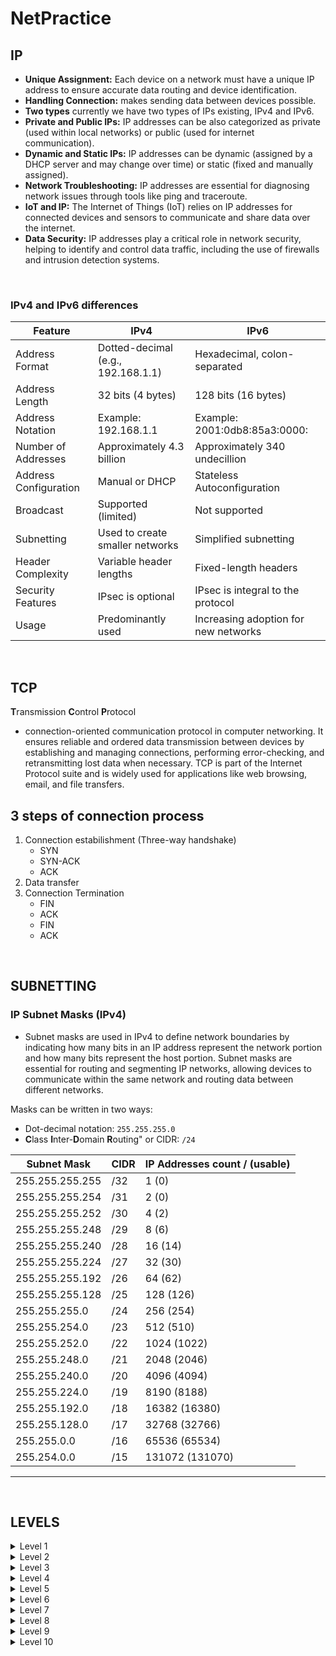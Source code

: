 # NetPractice

## IP
- **Unique Assignment:** Each device on a network must have a unique IP address to ensure accurate data routing and device identification.
- **Handling Connection:** makes sending data between devices possible. 
- **Two types** currently we have two types of IPs existing, IPv4 and IPv6.
- **Private and Public IPs:** IP addresses can be also categorized as private (used within local networks) or public (used for internet communication).
- **Dynamic and Static IPs:** IP addresses can be dynamic (assigned by a DHCP server and may change over time) or static (fixed and manually assigned).
- **Network Troubleshooting:** IP addresses are essential for diagnosing network issues through tools like ping and traceroute.
- **IoT and IP:** The Internet of Things (IoT) relies on IP addresses for connected devices and sensors to communicate and share data over the internet.
- **Data Security:** IP addresses play a critical role in network security, helping to identify and control data traffic, including the use of firewalls and intrusion detection systems.
<br>

### IPv4 and IPv6 differences
  
| Feature                | IPv4                               | IPv6                           |
|------------------------|------------------------------------|-------------------------------|
| Address Format         | Dotted-decimal (e.g., 192.168.1.1) | Hexadecimal, colon-separated  |
| Address Length         | 32 bits (4 bytes)                  | 128 bits (16 bytes)           |
| Address Notation       | Example: 192.168.1.1               | Example: 2001:0db8:85a3:0000: |
| Number of Addresses    | Approximately 4.3 billion          | Approximately 340 undecillion |
| Address Configuration  | Manual or DHCP                     | Stateless Autoconfiguration   |
| Broadcast              | Supported (limited)                | Not supported                 |
| Subnetting             | Used to create smaller networks    | Simplified subnetting         |
| Header Complexity      | Variable header lengths            | Fixed-length headers          |
| Security Features      | IPsec is optional                  | IPsec is integral to the protocol |
| Usage                  | Predominantly used                 | Increasing adoption for new networks |
<br>


## TCP
**T**ransmission **C**ontrol **P**rotocol

- connection-oriented communication protocol in computer networking. It ensures reliable and ordered data transmission between devices by establishing and managing connections, performing error-checking, and retransmitting lost data when necessary. TCP is part of the Internet Protocol suite and is widely used for applications like web browsing, email, and file transfers.

## 3 steps of connection process
1. Connection estabilishment (Three-way handshake)
   - SYN
   - SYN-ACK
   - ACK
2. Data transfer
3. Connection Termination
   - FIN
   - ACK
   - FIN
   - ACK
<br>

## SUBNETTING

### IP Subnet Masks (IPv4)
- Subnet masks are used in IPv4 to define network boundaries by indicating how many bits in an IP address represent the network portion and how many bits represent the host portion. Subnet masks are essential for routing and segmenting IP networks, allowing devices to communicate within the same network and routing data between different networks.<br>

Masks can be written in two ways:
- Dot-decimal notation: `255.255.255.0`
- **C**lass **I**nter-**D**omain **R**outing" or CIDR: `/24`<br>

| Subnet Mask       | CIDR  | IP Addresses count / (usable)|
|-------------------|---------------|----------------------|
| 255.255.255.255   | /32    | 1 (0)               |
| 255.255.255.254   | /31     | 2 (0)                  |
| 255.255.255.252   | /30     | 4 (2)                 |
| 255.255.255.248   | /29    | 8 (6)                |
| 255.255.255.240   | /28    | 16 (14)                |
| 255.255.255.224   | /27    | 32 (30)              |
| 255.255.255.192   | /26    | 64 (62)              |
| 255.255.255.128   | /25    | 128 (126)                  |
| 255.255.255.0     | /24     | 256 (254)                 |
| 255.255.254.0     | /23    | 512 (510)              |
| 255.255.252.0     | /22    | 1024 (1022)               |
| 255.255.248.0     | /21    | 2048 (2046)              |
| 255.255.240.0     | /20    | 4096 (4094)              |
| 255.255.224.0     | /19    | 8190 (8188)              |
| 255.255.192.0     | /18     | 16382 (16380)               |
| 255.255.128.0     | /17    | 32768 (32766)              |
| 255.255.0.0       | /16    | 65536 (65534)              |
| 255.254.0.0       | /15    | 131072 (131070)             |
------------------------------------------------------------
<br>

## LEVELS

<details>
  <summary>Level 1</summary>

  ![Level 1](https://raw.githubusercontent.com/Alaire1/netPractice/main/images/level1.png)<br>
  **1.** Mask here is given, so three first numbers will stay the same as the Interface B1 has `104.98.23.12` all we can do is to chanage the last one to the number between 1-254, except 12 as it is already used.<br>
  **2.** Situation is similar, but mask `255.255.0.0` indicates we can change the third number to any between 0-255 and the last one to any between 1-254, except 17. Why we have 2 numbers more to choose for the third number? Beacuse the last 
</details>

<details>
  <summary>Level 2</summary>

  ![Level 1](img link)<br>
  **1.** We have to copy the mask of the connected device which is `255.255.255.224` or `/27` in CIDR notation. That means we have 30 usable last numbers to choose. What are the ranges, I will show it with a table:<br>
| Network Address | Broadcast Address | Usable Host Addresses |
|---|---|---|
| 192.168.0.0 | 192.168.0.31 | 192.168.0.1 - 192.168.0.30 |
| 192.168.0.32 | 192.168.0.63 | 192.168.0.33 - 192.168.0.62 |
| 192.168.0.64 | 192.168.0.95 | 192.168.0.65 - 192.168.0.94 |
| 192.168.0.96 | 192.168.0.127 | 192.168.0.97 - 192.168.0.126 |
| 192.168.0.128 | 192.168.0.159 | 192.168.0.129 - 192.168.0.158 |
| 192.168.0.160 | 192.168.0.191 | 192.168.0.161 - 192.168.0.190 |
| 192.168.0.192 | 192.168.0.223 | 192.168.0.193 - 192.168.0.222 |
| 192.168.0.224 | 192.168.0.255 | 192.168.0.225 - 192.168.0.254 |

<br>

The other adress on the same subnetwork of IP `192.168.150.222` has 222 at the end, so in order to fit in the range we are taking 255 and substracting 32, which is giving us number 223(the broadcast number of rage below) we see the number 222 from IP is less so we know it belong to that range, so for the second IP we can choose as the last number any number between 222-193 , but as we see 222 is taken so we cannot use that one
 
</details>

<details>
  <summary>Level 3</summary>

  ![Level 1](img link)<br>
  hghghh
 
</details>

<details>
  <summary>Level 4</summary>

  ![Level 1](img link)<br>
  hghghh
 
</details>

<details>
  <summary>Level 5</summary>

  ![Level 1](img link)<br>
  hghghh
 
</details>

<details>
  <summary>Level 6</summary>

  ![Level 1](img link)<br>
  
 
</details>

<details>
  <summary>Level 7</summary>

  ![Level 1](img link)<br>
  hghghh
 
</details>

<details>
  <summary>Level 8</summary>

  ![Level 1](img link)<br>
  hghghh
 
</details>

<details>
  <summary>Level 9</summary>

  ![Level 1](img link)<br>
  hghghh
 
</details>

<details>
  <summary>Level 10</summary>

  ![Level 1](img link)<br>
  hghghh
 
</details>
